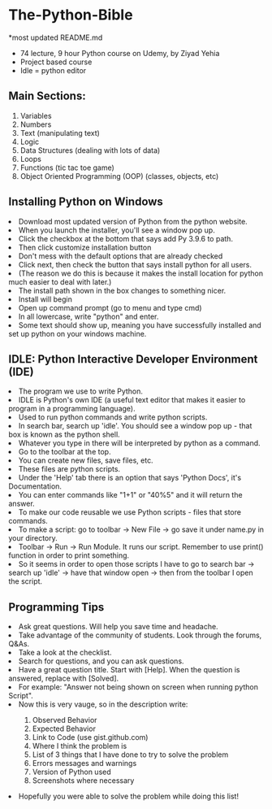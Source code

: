 # The-Python-Bible

*most updated README.md

- 74 lecture, 9 hour Python course on Udemy, by Ziyad Yehia
- Project based course
- Idle = python editor

<h2>Main Sections: </h2>
  <ol>
    <li>Variables </li> 
    <li>Numbers </li> 
    <li>Text (manipulating text) <l/i> 
    <li>Logic </li> 
    <li>Data Structures (dealing with lots of data) </li> 
    <li>Loops </li> 
    <li>Functions (tic tac toe game) </li> 
    <li>Object Oriented Programming (OOP) (classes, objects, etc) </li> 
  </ol>

<h2>Installing Python on Windows </h2>
  <li> Download most updated version of Python from the python website. </li> 
  <li> When you launch the installer, you'll see a window pop up. </li> 
  <li> Click the checkbox at the bottom that says add Py 3.9.6 to path. </li> 
  <li> Then click customize installation button <l/i> 
  <li> Don't mess with the default options that are already checked </li> 
  <li> Click next, then check the button that says install python for all users. </li> 
  <li> (The reason we do this is because it makes the install location for python much easier to deal with later.) </li> 
  <li> The install path shown in the box changes to something nicer. </li> 
  <li> Install will begin </li> 
  <li> Open up command prompt (go to menu and type cmd) </li> 
  <li> In all lowercase, write "python" and enter. </li>   
  <li> Some text should show up, meaning you have successfully installed and set up python on your windows machine. </li>   

<h2>IDLE: Python Interactive Developer Environment (IDE)</h2>
  <li> The program we use to write Python. </li>
  <li> IDLE is Python's own IDE (a useful text editor that makes it easier to program in a programming language). </li>
  <li> Used to run python commands and write python scripts. </li>
  <li> In search bar, search up 'idle'. You should see a window pop up - that box is known as the python shell. </li>
  <li> Whatever you type in there will be interpreted by python as a command. </li>
  <li> Go to the toolbar at the top. </li>
  <li> You can create new files, save files, etc. </li>
  <li> These files are python scripts. </li>
  <li> Under the 'Help' tab there is an option that says 'Python Docs', it's Documentation. </li>
  <li> You can enter commands like "1+1" or "40%5" and it will return the answer. </li>
  <li> To make our code reusable we use Python scripts - files that store commands. </li>
  <li> To make a script: go to toolbar -> New File -> go save it under name.py in your directory.  </li>
  <li> Toolbar -> Run -> Run Module. It runs our script. Remember to use print() function in order to print something. </li>
  <li> So it seems in order to open those scripts I have to go to search bar -> search up 'idle' -> have that window open -> then from the toolbar I open the script. </li>

<h2>Programming Tips </h2>
  <li> Ask great questions. Will help you save time and headache. </li>
  <li> Take advantage of the community of students. Look through the forums, Q&As. </li>
  <li> Take a look at the checklist. </li>
  <li> Search for questions, and you can ask questions. </li>
  <li> Have a great question title. Start with [Help]. When the question is answered, replace with [Solved]. </li>
  <li> For example: "Answer not being shown on screen when running python Script". </li>
  <li> Now this is very vauge, so in the description write: </li>
    <ol><ol>
      <li> Observed Behavior
      <li> Expected Behavior
      <li> Link to Code (use gist.github.com)
      <li> Where I think the problem is
      <li> List of 3 things that I have done to try to solve the problem
      <li> Errors messages and warnings
      <li> Version of Python used
      <li> Screenshots where necessary 
    </ol></ol>
  <li> Hopefully you were able to solve the problem while doing this list! </li>